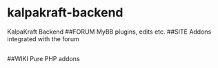 # kalpakraft-backend
KalpaKraft Backend
##FORUM
MyBB plugins, edits etc.
##SITE
Addons integrated with the forum
##
##WIKI
Pure PHP addons
